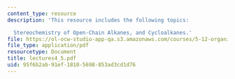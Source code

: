 ```yaml
---
content_type: resource
description: 'This resource includes the following topics:

  Stereochemistry of Open-Chain Alkanes, and Cycloalkanes.'
file: https://ol-ocw-studio-app-qa.s3.amazonaws.com/courses/5-12-organic-chemistry-i-spring-2005/95f6b2ab91ef18105698853ad3cd1d76_lectures4_5.pdf
file_type: application/pdf
resourcetype: Document
title: lectures4_5.pdf
uid: 95f6b2ab-91ef-1810-5698-853ad3cd1d76
---
```

